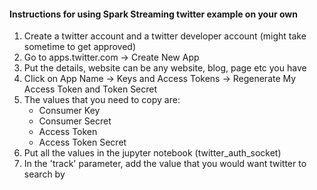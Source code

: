 #### Instructions for using Spark Streaming twitter example on your own

1. Create a twitter account and a twitter developer account (might take sometime to get approved)
2. Go to apps.twitter.com → Create New App
3. Put the details, website can be any website, blog, page etc you have
4. Click on App Name → Keys and Access Tokens → Regenerate My Access Token and Token Secret
5. The values that you need to copy are:
    - Consumer Key
    - Consumer Secret
    - Access Token
    - Access Token Secret
6. Put all the values in the jupyter notebook (twitter_auth_socket)
7. In the 'track' parameter, add the value that you would want twitter to search by

